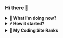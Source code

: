 ### Hi there 👋

<details>
  <summary><strong>🌱 What I'm doing now?</strong></summary>
<table>
  <tr>
    <td>
        <a>I'm being mentored by my <a href="https://github.com/karniv00l/" target="_blank">friend.</a>
        <br>
        <a>I use for frontend: HTML, CSS, JS, TS, Next.js, React, Tailwind.</a>
        <br>
        <a>I use for backend: SQL, PostgreSQL.</a>
        <br>
        <a>I also have some experience in Java, PHP, C# and Python.</a>
    </td>
  </tr>
</table>
</details>

<details>
  <summary><strong>⚡ How it started?</strong></summary>
  <table>
    <tr>
      <td colspan="3">
        <a>While studying at the <a href="https://www.wojsko-polskie.pl/law/en/">academy</a>, I worked on various 3D projects using software such as Solid Edge, 3ds Max, Photoshop, and later, Blender and Gimp. During that time, I was also deeply passionate about computer games. At a certain point, I combined my 3D modeling skills with my knowledge of the Men of War game's scripting language. This resulted in the creation of an add-on that introduced a new campaign and numerous new models. You can still find it online under the name 'Polish Army Mod 1939-1945.'</a><br>
        <br>
        <a>In 2012, I developed an application using C# and the XNA framework as part of my master's thesis. The application was titled 'A Project for computer support in the teaching process of the F-16C/D aircraft.' Unfortunately, I am unable to share it with you due to sensitive data contained within. However, I can showcase certain aspects of it:</a>
      </td>
    </tr>
    <tr>
      <td><img src="https://github.com/VillageR88/VillageR88/blob/main/projekt_pic_5.png"></td>
      <td><img src="https://github.com/VillageR88/VillageR88/blob/main/projekt_pic2.jpg"></td>
      <td><img src="https://github.com/VillageR88/VillageR88/blob/main/projekt_pic_4.png"></td>
    </tr>
    <tr>
      <td colspan="3">
        <div><a>Click on the images to see animation</a></div>
      </td>
    </tr>
    <tr>
      <td><a href="https://github.com/VillageR88/VillageR88/blob/main/AGM-65.gif" target="_blank"><img src="https://github.com/VillageR88/VillageR88/blob/main/AGM-65.jpg" alt="Animated image"></a></td>
      <td><a href="https://github.com/VillageR88/VillageR88/blob/main/GBU 12.gif" target="_blank"><img src="https://github.com/VillageR88/VillageR88/blob/main/GBU 12.jpg" alt="Animated image"></a></td>
      <td><a href="https://github.com/VillageR88/VillageR88/blob/main/GBU 24.gif" target="_blank"><img src="https://github.com/VillageR88/VillageR88/blob/main/GBU 24.jpg" alt="Animated image"></a></td>
    </tr>
   
  </table>
</details>

<details>
  <summary><strong>🧙 My Coding Site Ranks</strong></summary>
  <table>
    <td><strong>Codewars</strong></td>
    <tr>
      <td><a href="https://www.codewars.com/users/VillageR./" rel="nofollow"><img src="https://www.codewars.com/users/VillageR./badges/large" alt="CodeWars Badge" data-canonical-src="https://www.codewars.com/users/VillageR./badges/large" style="max-width: 100%;"></a></td>
    </tr>
     </table>
   <table>
    <td><strong>Frontend Mentor</strong></td>
  <tr>
      <td><a href="https://www.frontendmentor.io/profile/VillageR88" rel="nofollow"><img src="https://worker-frontendmentor-svg-generator.villager88pl.workers.dev?t=123456" alt="Frontend Mentor Badge" data-canonical-src="https://worker-frontendmentor-svg-generator.villager88pl.workers.dev" style="max-width: 100%;"></a></td>
    </tr>  </table>
</details>

 <!--
**VillageR88/VillageR88** is a ✨ _special_ ✨ repository because its `README.md` (this file) appears on your GitHub profile.

Here are some ideas to get you started:

- 🔭 I’m currently working on ...
- 🌱 I’m currently learning ...
- 👯 I’m looking to collaborate on ...
- 🤔 I’m looking for help with ...
- 💬 Ask me about ...
- 📫 How to reach me: ...
- 😄 Pronouns: ...
- ⚡ Fun fact: ...
-->
